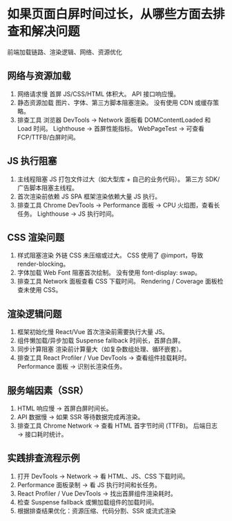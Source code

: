 # 如果页面白屏时间过长，从哪些方面去排查和解决问题

前端加载链路、渲染逻辑、网络、资源优化

## 网络与资源加载

1. 网络请求慢
   首屏 JS/CSS/HTML 体积大。
   API 接口响应慢。
2. 静态资源加载
   图片、字体、第三方脚本阻塞渲染。
   没有使用 CDN 或缓存策略。
3. 排查工具
   浏览器 DevTools → Network 面板看 DOMContentLoaded 和 Load 时间。
   Lighthouse → 首屏性能指标。
   WebPageTest → 可查看 FCP/TTFB/白屏时间。

## JS 执行阻塞

1. 主线程阻塞
   JS 打包文件过大（如大型库 + 自己的业务代码）。
   第三方 SDK/广告脚本阻塞主线程。
2. 首次渲染前依赖 JS
   SPA 框架渲染依赖大量 JS 执行。
3. 排查工具
   Chrome DevTools → Performance 面板 → CPU 火焰图，查看长任务。
   Lighthouse → JS 执行时间。

## CSS 渲染问题

1. 样式阻塞渲染
   外链 CSS 未压缩或过大。
   CSS 使用了 @import，导致 render-blocking。
2. 字体加载
   Web Font 阻塞首次绘制。
   没有使用 font-display: swap。
3. 排查工具
   Network 面板查看 CSS 下载时间。
   Rendering / Coverage 面板检查未使用 CSS。

## 渲染逻辑问题

1. 框架初始化慢
   React/Vue 首次渲染前需要执行大量 JS。
2. 组件懒加载/异步加载
   Suspense fallback 时间长，首屏白屏。
3. 同步计算阻塞
   渲染前计算量大（如复杂数组处理、循环嵌套）。
4. 排查工具
   React Profiler / Vue DevTools → 查看组件挂载耗时。
   Performance 面板 → 识别长渲染任务。

## 服务端因素（SSR）

1. HTML 响应慢 → 首屏白屏时间长。
2. API 数据慢 → 如果 SSR 等待数据完成再渲染。
3. 排查工具
   Chrome Network → 查看 HTML 首字节时间 (TTFB)。
   后端日志 → 接口耗时统计。

## 实践排查流程示例

1. 打开 DevTools → Network → 看 HTML、JS、CSS 下载时间。
2. Performance 面板录制 → 看 JS 执行时间和长任务。
3. React Profiler / Vue DevTools → 找出首屏组件渲染耗时。
4. 检查 Suspense fallback 或懒加载组件的加载时间。
5. 根据排查结果优化：资源压缩、代码分割、SSR 或流式渲染
